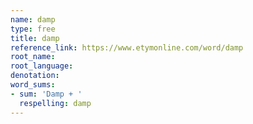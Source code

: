 ```yaml
---
name: damp
type: free
title: damp
reference_link: https://www.etymonline.com/word/damp
root_name: 
root_language: 
denotation: 
word_sums:
- sum: 'Damp + '
  respelling: damp
---
```

